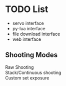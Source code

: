 # TODO List

 - servo interface
 - py-lua interface
 - file download interface
 - web interface

## Shooting Modes

Raw Shooting  
Stack/Continuous shooting  
Custom set exposure
